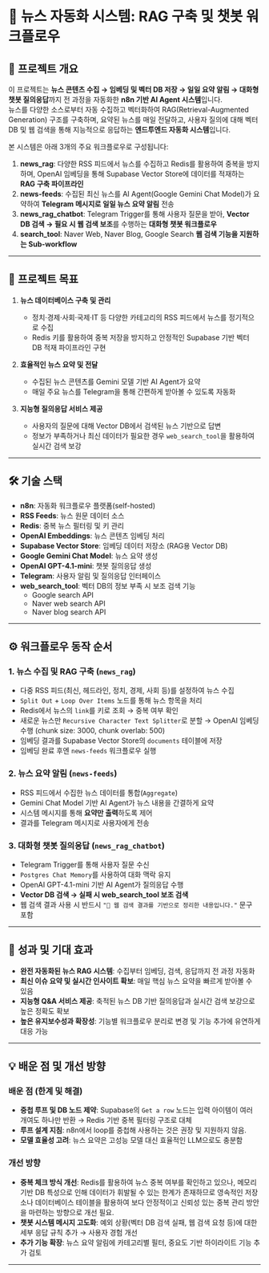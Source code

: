 # 📰 뉴스 자동화 시스템: RAG 구축 및 챗봇 워크플로우

## 🌟 프로젝트 개요

이 프로젝트는 **뉴스 콘텐츠 수집 → 임베딩 및 벡터 DB 저장 → 일일 요약 알림 → 대화형 챗봇 질의응답**까지 전 과정을 자동화한 **n8n 기반 AI Agent 시스템**입니다.  
뉴스를 다양한 소스로부터 자동 수집하고 벡터화하여 RAG(Retrieval-Augmented Generation) 구조를 구축하며, 요약된 뉴스를 매일 전달하고, 사용자 질의에 대해 벡터 DB 및 웹 검색을 통해 지능적으로 응답하는 **엔드투엔드 자동화 시스템**입니다.

본 시스템은 아래 3개의 주요 워크플로우로 구성됩니다:

1. **news_rag**: 다양한 RSS 피드에서 뉴스를 수집하고 Redis를 활용하여 중복을 방지하며, OpenAI 임베딩을 통해 Supabase Vector Store에 데이터를 적재하는 **RAG 구축 파이프라인**  
2. **news-feeds**: 수집된 최신 뉴스를 AI Agent(Google Gemini Chat Model)가 요약하여 **Telegram 메시지로 일일 뉴스 요약 알림** 전송  
3. **news_rag_chatbot**: Telegram Trigger를 통해 사용자 질문을 받아, **Vector DB 검색 → 필요 시 웹 검색 보조**를 수행하는 **대화형 챗봇 워크플로우**
4. **search_tool**: Naver Web, Naver Blog, Google Search **웹 검색 기능을 지원하는 Sub-workflow**

---

## 🎯 프로젝트 목표

1. **뉴스 데이터베이스 구축 및 관리**  
   - 정치·경제·사회·국제·IT 등 다양한 카테고리의 RSS 피드에서 뉴스를 정기적으로 수집  
   - Redis 키를 활용하여 중복 저장을 방지하고 안정적인 Supabase 기반 벡터 DB 적재 파이프라인 구현  

2. **효율적인 뉴스 요약 및 전달**  
   - 수집된 뉴스 콘텐츠를 Gemini 모델 기반 AI Agent가 요약  
   - 매일 주요 뉴스를 Telegram을 통해 간편하게 받아볼 수 있도록 자동화  

3. **지능형 질의응답 서비스 제공** 
   - 사용자의 질문에 대해 Vector DB에서 검색된 뉴스 기반으로 답변  
   - 정보가 부족하거나 최신 데이터가 필요한 경우 `web_search_tool`을 활용하여 실시간 검색 보강  

---

## 🛠️ 기술 스택

- **n8n**: 자동화 워크플로우 플랫폼(self-hosted)
- **RSS Feeds**: 뉴스 원문 데이터 소스  
- **Redis**: 중복 뉴스 필터링 및 키 관리  
- **OpenAI Embeddings**: 뉴스 콘텐츠 임베딩 처리  
- **Supabase Vector Store**: 임베딩 데이터 저장소 (RAG용 Vector DB)  
- **Google Gemini Chat Model**: 뉴스 요약 생성  
- **OpenAI GPT-4.1-mini**: 챗봇 질의응답 생성  
- **Telegram**: 사용자 알림 및 질의응답 인터페이스  
- **web_search_tool**: 벡터 DB의 정보 부족 시 보조 검색 기능  
   - Google search API
   - Naver web search API
   - Naver blog search API

---

## ⚙️ 워크플로우 동작 순서

### 1. 뉴스 수집 및 RAG 구축 (`news_rag`)
- 다중 RSS 피드(최신, 헤드라인, 정치, 경제, 사회 등)를 설정하여 뉴스 수집  
- `Split Out` + `Loop Over Items` 노드를 통해 뉴스 항목을 처리  
- Redis에서 뉴스의 `link`를 키로 조회 → 중복 여부 확인  
- 새로운 뉴스만 `Recursive Character Text Splitter`로 분할 → OpenAI 임베딩 수행 (chunk size: 3000, chunk overlab: 500)
- 임베딩 결과를 Supabase Vector Store의 `documents` 테이블에 저장  
- 임베딩 완료 후엔 `news-feeds` 워크플로우 실행

### 2. 뉴스 요약 알림 (`news-feeds`)
- RSS 피드에서 수집한 뉴스 데이터를 통합(`Aggregate`)  
- Gemini Chat Model 기반 AI Agent가 뉴스 내용을 간결하게 요약  
- 시스템 메시지를 통해 **요약만 출력**하도록 제어  
- 결과를 Telegram 메시지로 사용자에게 전송  

### 3. 대화형 챗봇 질의응답 (`news_rag_chatbot`)
- Telegram Trigger를 통해 사용자 질문 수신  
- `Postgres Chat Memory`를 사용하여 대화 맥락 유지  
- OpenAI GPT-4.1-mini 기반 AI Agent가 질의응답 수행  
- **Vector DB 검색 → 실패 시 web_search_tool 보조 검색**  
- 웹 검색 결과 사용 시 반드시 `"🔎 웹 검색 결과를 기반으로 정리한 내용입니다."` 문구 포함  

---

## 🚀 성과 및 기대 효과

- **완전 자동화된 뉴스 RAG 시스템**: 수집부터 임베딩, 검색, 응답까지 전 과정 자동화  
- **최신 이슈 요약 및 실시간 인사이트 확보**: 매일 핵심 뉴스 요약을 빠르게 받아볼 수 있음  
- **지능형 Q&A 서비스 제공**: 축적된 뉴스 DB 기반 질의응답과 실시간 검색 보강으로 높은 정확도 확보  
- **높은 유지보수성과 확장성**: 기능별 워크플로우 분리로 변경 및 기능 추가에 유연하게 대응 가능  

---

## 💡 배운 점 및 개선 방향

### 배운 점 (한계 및 해결)
- **중첩 루프 및 DB 노드 제약**: Supabase의 `Get a row` 노드는 입력 아이템이 여러 개여도 하나만 반환 → Redis 기반 중복 필터링 구조로 대체  
- **루프 설계 지침**: n8n에서 loop를 중첩해 사용하는 것은 권장 및 지원하지 않음.
- **모델 효율성 고려**: 뉴스 요약은 고성능 모델 대신 효율적인 LLM으로도 충분함  

### 개선 방향
- **중복 체크 방식 개선**: Redis를 활용하여 뉴스 중복 여부를 확인하고 있으나, 메모리 기반 DB 특성으로 인해 데이터가 휘발될 수 있는 한계가 존재하므로 영속적인 저장소나 데이터베이스 테이블을 활용하여 보다 안정적이고 신뢰성 있는 중복 관리 방안을 마련하는 방향으로 개선 필요.
- **챗봇 시스템 메시지 고도화**: 예외 상황(벡터 DB 검색 실패, 웹 검색 요청 등)에 대한 세부 응답 규칙 추가 → 사용자 경험 개선  
- **추가 기능 확장**: 뉴스 요약 알림에 카테고리별 필터, 중요도 기반 하이라이트 기능 추가 검토  

---

